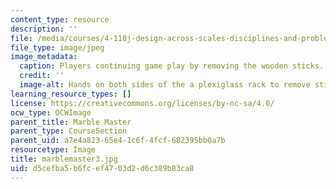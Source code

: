 ```yaml
---
content_type: resource
description: ''
file: /media/courses/4-110j-design-across-scales-disciplines-and-problem-contexts-spring-2013/d5cefba5b6fcef4703d2d6c389b83ca8_marblemaster3.jpg
file_type: image/jpeg
image_metadata:
  caption: Players continuing game play by removing the wooden sticks.
  credit: ''
  image-alt: Hands on both sides of the a plexiglass rack to remove sticks.
learning_resource_types: []
license: https://creativecommons.org/licenses/by-nc-sa/4.0/
ocw_type: OCWImage
parent_title: Marble Master
parent_type: CourseSection
parent_uid: a7e4a823-65e4-1c6f-4fcf-682395bb0a7b
resourcetype: Image
title: marblemaster3.jpg
uid: d5cefba5-b6fc-ef47-03d2-d6c389b83ca8
---
```

